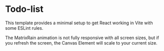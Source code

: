 # Todo-list 

This template provides a minimal setup to get React working in Vite with some ESLint rules.

The MatrixRain animation is not fully responsive with all screen sizes, but if you refresh the screen, 
the Canvas Element will scale to your current size.  
